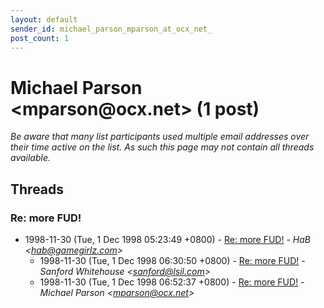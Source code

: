 ```yaml
---
layout: default
sender_id: michael_parson_mparson_at_ocx_net_
post_count: 1
---
```


# Michael Parson <mparson<span>@</span>ocx.net> (1 post)

_Be aware that many list participants used multiple email addresses over their time active on the list. As such this page may not contain all threads available._

## Threads

### Re: more FUD!
+ 1998-11-30 (Tue, 1 Dec 1998 05:23:49 +0800) - [Re: more FUD!](/archive/1998/11/9377454054f5da1a44aa23d657772de6122662a8bef8d23bf83ff94e21bfa980) - _HaB \<hab@gamegirlz.com\>_
  + 1998-11-30 (Tue, 1 Dec 1998 06:30:50 +0800) - [Re: more FUD!](/archive/1998/11/155d1be0f10d53a6b8106cc7d0c6500d8f77ce8d69cfce96cde4f42d9d3d1710) - _Sanford Whitehouse \<sanford@lsil.com\>_
  + 1998-11-30 (Tue, 1 Dec 1998 06:52:37 +0800) - [Re: more FUD!](/archive/1998/11/1197a72d7c7c1b3c9ab1051c689654d393440ae756538bd312b274c3d8c608f4) - _Michael Parson \<mparson@ocx.net\>_

